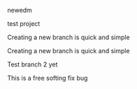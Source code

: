newedm

test project

Creating a new branch is quick and simple

Creating a new branch is quick and simple


Test branch 2 yet

This is a free softing
fix bug

